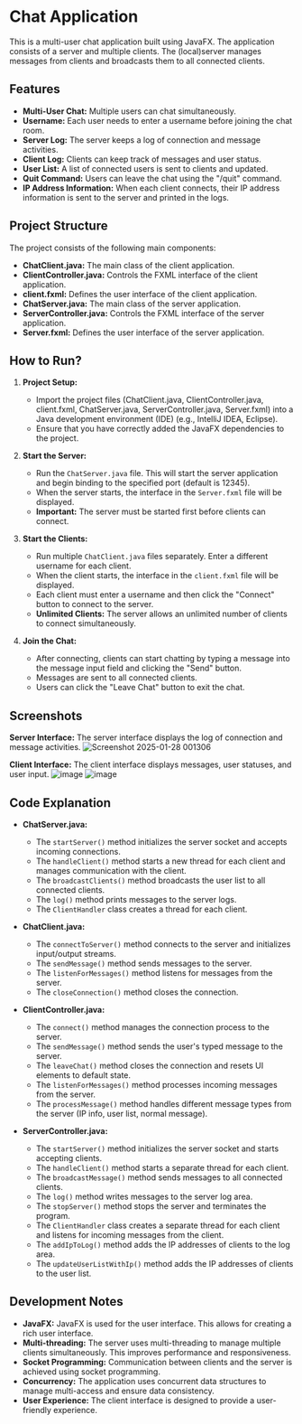 # Chat Application

This is a multi-user chat application built using JavaFX. The application consists of a server and multiple clients. The (local)server manages messages from clients and broadcasts them to all connected clients.

## Features

-   **Multi-User Chat:** Multiple users can chat simultaneously.
-   **Username:** Each user needs to enter a username before joining the chat room.
-   **Server Log:** The server keeps a log of connection and message activities.
-   **Client Log:** Clients can keep track of messages and user status.
-   **User List:** A list of connected users is sent to clients and updated.
-   **Quit Command:** Users can leave the chat using the "/quit" command.
-   **IP Address Information:** When each client connects, their IP address information is sent to the server and printed in the logs.

## Project Structure

The project consists of the following main components:

-   **ChatClient.java:** The main class of the client application.
-   **ClientController.java:** Controls the FXML interface of the client application.
-   **client.fxml:** Defines the user interface of the client application.
-   **ChatServer.java:** The main class of the server application.
-   **ServerController.java:** Controls the FXML interface of the server application.
-   **Server.fxml:** Defines the user interface of the server application.

## How to Run?

1.  **Project Setup:**
    *   Import the project files (ChatClient.java, ClientController.java, client.fxml, ChatServer.java, ServerController.java, Server.fxml) into a Java development environment (IDE) (e.g., IntelliJ IDEA, Eclipse).
    *   Ensure that you have correctly added the JavaFX dependencies to the project.
2.  **Start the Server:**
    *   Run the `ChatServer.java` file. This will start the server application and begin binding to the specified port (default is 12345).
    *   When the server starts, the interface in the `Server.fxml` file will be displayed.
    *   **Important:** The server must be started first before clients can connect.
3.  **Start the Clients:**
    *   Run multiple `ChatClient.java` files separately. Enter a different username for each client.
    *   When the client starts, the interface in the `client.fxml` file will be displayed.
    *   Each client must enter a username and then click the "Connect" button to connect to the server.
    *   **Unlimited Clients:** The server allows an unlimited number of clients to connect simultaneously.

4.  **Join the Chat:**
    *   After connecting, clients can start chatting by typing a message into the message input field and clicking the "Send" button.
    *   Messages are sent to all connected clients.
    *   Users can click the "Leave Chat" button to exit the chat.

## Screenshots

**Server Interface:**
The server interface displays the log of connection and message activities.
![Screenshot 2025-01-28 001306](https://github.com/user-attachments/assets/c9cf9ccb-e1cb-40f5-88c5-8199ca5be548)

**Client Interface:**
The client interface displays messages, user statuses, and user input.
![image](https://github.com/user-attachments/assets/8e83c25a-b025-4cd0-9853-f86da77e32c6)
![image](https://github.com/user-attachments/assets/de41f99c-3c81-4538-acb6-dfd20c869bfc)


## Code Explanation

-   **ChatServer.java:**
    *   The `startServer()` method initializes the server socket and accepts incoming connections.
    *   The `handleClient()` method starts a new thread for each client and manages communication with the client.
    *   The `broadcastClients()` method broadcasts the user list to all connected clients.
    *   The `log()` method prints messages to the server logs.
    *   The `ClientHandler` class creates a thread for each client.

-   **ChatClient.java:**
    *   The `connectToServer()` method connects to the server and initializes input/output streams.
    *   The `sendMessage()` method sends messages to the server.
    *   The `listenForMessages()` method listens for messages from the server.
    *   The `closeConnection()` method closes the connection.
-   **ClientController.java:**
    *   The `connect()` method manages the connection process to the server.
    *    The `sendMessage()` method sends the user's typed message to the server.
    *   The `leaveChat()` method closes the connection and resets UI elements to default state.
    *   The `listenForMessages()` method processes incoming messages from the server.
    *   The `processMessage()` method handles different message types from the server (IP info, user list, normal message).

- **ServerController.java:**
    *   The `startServer()` method initializes the server socket and starts accepting clients.
    *   The `handleClient()` method starts a separate thread for each client.
    *   The `broadcastMessage()` method sends messages to all connected clients.
    *   The `log()` method writes messages to the server log area.
    *   The `stopServer()` method stops the server and terminates the program.
    *   The `ClientHandler` class creates a separate thread for each client and listens for incoming messages from the client.
    *   The `addIpToLog()` method adds the IP addresses of clients to the log area.
    *   The `updateUserListWithIp()` method adds the IP addresses of clients to the user list.

## Development Notes

-   **JavaFX:** JavaFX is used for the user interface. This allows for creating a rich user interface.
-   **Multi-threading:** The server uses multi-threading to manage multiple clients simultaneously. This improves performance and responsiveness.
-   **Socket Programming:** Communication between clients and the server is achieved using socket programming.
-   **Concurrency:** The application uses concurrent data structures to manage multi-access and ensure data consistency.
-   **User Experience:** The client interface is designed to provide a user-friendly experience.

